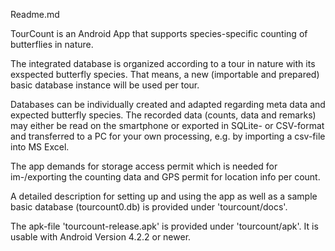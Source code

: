 Readme.md

TourCount is an Android App that supports species-specific counting of butterflies in nature. 

The integrated database is organized according to a tour in nature with its exspected butterfly species. That means, a new (importable and prepared) basic database instance will be used per tour.

Databases can be individually created and adapted regarding meta data and expected butterfly species. The recorded data (counts, data and remarks) may either be read on the smartphone or exported in SQLite- or CSV-format and transferred to a PC for your own processing, e.g. by importing a csv-file into MS Excel.

The app demands for storage access permit which is needed for im-/exporting the counting data and GPS permit for location info per count.

A detailed description for setting up and using the app as well as a sample basic database (tourcount0.db) is provided under 'tourcount/docs'.

The apk-file 'tourcount-release.apk' is provided under 'tourcount/apk'. It is usable with Android Version 4.2.2 or newer.
